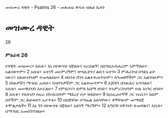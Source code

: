 ﻿
 መዝሙረ ዳዊት - Psalms 26 - መጽሐፍ ቅዱስ ብሉይ ኪዳን
# መዝሙረ ዳዊት
26
### ምዕራፍ 26
የዳዊት መዝሙር። 
 አቤቱ፥ እኔ በየውሃቴ ሄጃለሁና ፍረድልኝ፤ በእግዚአብሔርም አምኛለሁና አልናወጥም።
2  አቤቱ፥ ፍተነኝ መርምረኝም፤ ኵላሊቴንና ልቤን ፍተን።
3  ምሕረትህ በዓይኔ ፊት ነውና፥ በእውነትህም ተመላለስሁ።
4  በከንቱ ሸንጎ አልተቀመጥሁም፥ ከዓመፀኞችም ጋር አልገባሁም።
5  የክፉዎችን ማኅበር ጠላሁ፥ ከዝንጉዎችም ጋር አልቀመጥም።
6  እጆቼን በንጽሕና አጥባለሁ፤ አቤቱ፥ መሠዊያህን እዞራለሁ፥
7  የምስጋናን ድምፅ እሰማ ዘንድ፥ ተአምራትህንም ሁሉ እነግር ዘንድ።
8  አቤቱ፥ የቤትህን ስፍራ የክብርህንም ማደሪያ ቦታ ወደድሁ።
9  ከኃጢአተኞች ጋር ነፍሴን፥ ከደም ሰዎችም ጋር ሕይወቴን አታጥፋ።
10  በእጃቸው ተንኰል አለባቸው፥ ቀኛቸውም መማለጃ ተሞልታለች።
11  እኔ ግን በየውሃቴ ሄጃለሁ፤ አድነኝ ማረኝም።
12  እግሮቼ በቅንነት ቆመዋልና፤ አቤቱ፥ በማኅበር አመሰግንሃለሁ።
